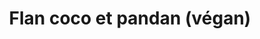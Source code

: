 ---
uuid: 4o9x1ns0
title: Flan coco et pandan (végan)
titleslug: flan-coco-et-pandan-vegan_4o9x1ns0
draft: false
layout: recettes
type: dessert
categories:
  - Sucrée
regime:
  - vegetarien
  - vegan
  - sans-lactose
cuisson: Oui
temperature: Froid
plate: 20
quantite_desc: Pour 20 ramequins
check: Oui
checkAlwaysOk: false
ingredients:
  lof:
    - title: Fécule de maïs (Maïzena)
      quantite: 130
      unit: grammes
    - title: lait de coco
      quantite: 1.5
      unit: litre
    - title: Lait végétal (au choix)
      quantite: 1.2
      unit: litre
  autres:
    - title: Agar-agar
      quantite: 10
      unit: grammes
  epices:
    - title: Sel
      quantite: 1
      unit: c. à café
    - title: Pandan (extrait de)
      quantite: 1
      unit: c. à soupe
  sucres:
    - title: Sucre en poudre
      quantite: 400
      unit: grammes
preparation: >-
  * Dans une casserole, mélanger les laits végétal et de coco, le sucre, la
  fécule de maïs, l'agar agar, le pandan et le sel. Fouetter jusqu'à ce que le
  mélange soit homogène.

  * Faire chauffer à feu moyen jusqu'à ce que le mélange commence à bouillir et à épaissir.

  * Laisser bouillir 2min afin que l'agar agar fasse effet.

  * Répartir dans les ramequins et laisser refroidir avant de réserver au frigo au moins deux heures.
publishDate: 2024-05-18T14:14:00.000Z
---